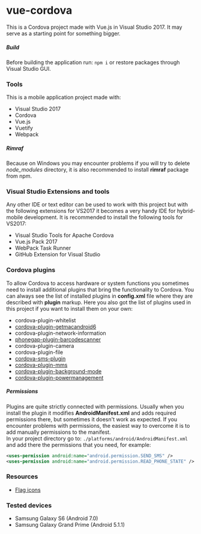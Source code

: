 # vue-cordova
This is a Cordova project made with Vue.js in Visual Studio 2017. It may serve as a starting point for something bigger.

##### Build
Before building the application run: `npm i` or restore packages through Visual Studio GUI.

### Tools
This is a mobile application project made with:
* Visual Studio 2017
* Cordova
* Vue.js
* Vuetify
* Webpack

##### Rimraf
Because on Windows you may encounter problems if you will try to delete *node_modules* directory, it is also recommended to install **rimraf** package from npm.

### Visual Studio Extensions and tools
Any other IDE or text editor can be used to work with this project but with the following extensions for VS2017 it becomes a very handy IDE for hybrid-mobile development. It is recommended to install the following tools for VS2017:
* Visual Studio Tools for Apache Cordova 
* Vue.js Pack 2017
* WebPack Task Runner
* GitHub Extension for Visual Studio

### Cordova plugins
To allow Cordova to access hardware or system functions you sometimes need to install additional plugins that bring the functionality to Cordova. You can always see the list of installed plugins in **config.xml** file where they are described with **plugin** markup. Here you also got the list of plugins used in this project if you want to install them on your own:
* cordova-plugin-whitelist
* [cordova-plugin-getmacandroid6](https://github.com/navidmalekan/getmac)
* cordova-plugin-network-information
* [phonegap-plugin-barcodescanner](https://github.com/phonegap/phonegap-plugin-barcodescanner)
* cordova-plugin-camera
* cordova-plugin-file
* [cordova-sms-plugin](https://github.com/cordova-sms/cordova-sms-plugin)
* [cordova-plugin-mms](https://github.com/pyxweb/cordova-plugin-mms)
* [cordova-plugin-background-mode](https://github.com/katzer/cordova-plugin-background-mode)
* [cordova-plugin-powermanagement](https://github.com/boltex/cordova-plugin-powermanagement)

##### Permissions
Plugins are quite strictly connected with permissions. Usually when you install the plugin it modifies **AndroidManifest.xml** and adds required permissions there, but sometimes it doesn't work as expected. If you encounter problems with permissions, the easiest way to overcome it is to add manually permissions to the manifest.<br />
In your project directory go to: `./platforms/android/AndroidManifest.xml` and add there the permissions that you need, for example:
```xml
<uses-permission android:name="android.permission.SEND_SMS" />
<uses-permission android:name="android.permission.READ_PHONE_STATE" />
```

### Resources
* [Flag icons](http://www.iconarchive.com/show/flag-icons-by-gosquared.1.html)

### Tested devices
* Samsung Galaxy S6 (Android 7.0)
* Samsung Galaxy Grand Prime (Android 5.1.1)
